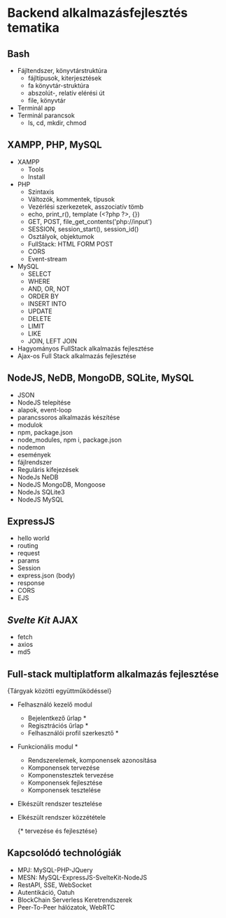 # Backend alkalmazásfejlesztés tematika

## Bash

- Fájltendszer, könyvtárstruktúra
  - fájltípusok, kiterjesztések
  - fa könyvtár-struktúra
  - abszolút-, relatív elérési út
  - file, könyvtár
- Terminál app
- Terminál parancsok
  - ls, cd, mkdir, chmod

## XAMPP, PHP, MySQL

- XAMPP
  - Tools
  - Install
- PHP
  - Szintaxis
  - Változók, kommentek, típusok
  - Vezérlési szerkezetek, asszociatív tömb
  - echo, print_r(), template (\<?php ?>, {})
  - GET, POST, file_get_contents('php://input')
  - SESSION, session_start(), session_id()
  - Osztályok, objektumok
  - FullStack: HTML FORM POST
  - CORS
  - Event-stream
- MySQL
  - SELECT
  - WHERE
  - AND, OR, NOT
  - ORDER BY
  - INSERT INTO
  - UPDATE
  - DELETE
  - LIMIT
  - LIKE
  - JOIN, LEFT JOIN
- Hagyományos FullStack alkalmazás fejlesztése
- Ajax-os Full Stack alkalmazás fejlesztése

## NodeJS, NeDB, MongoDB, SQLite, MySQL

- JSON
- NodeJS telepítése
- alapok, event-loop
- parancssoros alkalmazás készítése
- modulok
- npm, package.json
- node_modules, npm i, package.json
- nodemon
- események
- fájlrendszer
- Reguláris kifejezések
- NodeJs NeDB
- NodeJS MongoDB, Mongoose
- NodeJs SQLite3
- NodeJS MySQL

## ExpressJS

- hello world
- routing
- request
- params
- Session
- express.json (body)
- response
- CORS
- EJS

## _Svelte Kit_ AJAX

- fetch
- axios
- md5

## Full-stack multiplatform alkalmazás fejlesztése

  {Tárgyak közötti együttműködéssel}

- Felhasználó kezelő modul
  - Bejelentkező űrlap *
  - Regisztrációs űrlap *
  - Felhasználói profil szerkesztő *
- Funkcionális modul *
  - Rendszerelemek, komponensek azonosítása
  - Komponensek tervezése
  - Komponenstesztek tervezése
  - Komponensek fejlesztése
  - Komponensek tesztelése
- Elkészült rendszer tesztelése
- Elkészült rendszer közzététele

  {* tervezése és fejlesztése}

## Kapcsolódó technológiák

- MPJ: MySQL-PHP-JQuery
- MESN: MySQL-ExpressJS-SvelteKit-NodeJS
- RestAPI, SSE, WebSocket
- Autentikáció, Oatuh
- BlockChain Serverless Keretrendszerek
- Peer-To-Peer hálózatok, WebRTC
